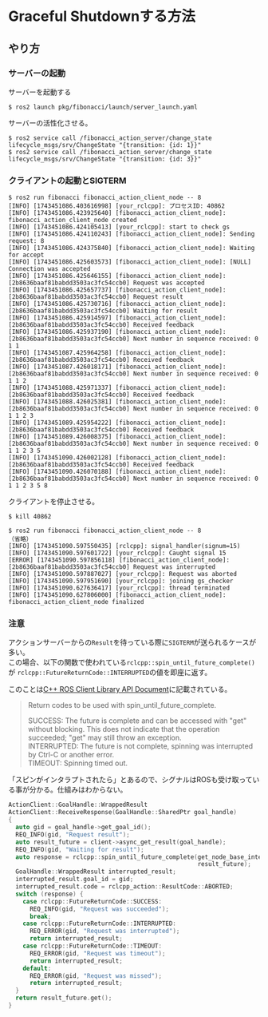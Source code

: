 # Graceful Shutdownする方法

## やり方

### サーバーの起動

サーバーを起動する

```console
$ ros2 launch pkg/fibonacci/launch/server_launch.yaml
```

サーバーの活性化させる。

```console
$ ros2 service call /fibonacci_action_server/change_state lifecycle_msgs/srv/ChangeState "{transition: {id: 1}}"
$ ros2 service call /fibonacci_action_server/change_state lifecycle_msgs/srv/ChangeState "{transition: {id: 3}}"
```

### クライアントの起動とSIGTERM

```console
$ ros2 run fibonacci fibonacci_action_client_node -- 8
[INFO] [1743451086.403616998] [your_rclcpp]: プロセスID: 40862
[INFO] [1743451086.423925640] [fibonacci_action_client_node]: fibonacci_action_client_node created
[INFO] [1743451086.424105413] [your_rclcpp]: start to check gs
[INFO] [1743451086.424110243] [fibonacci_action_client_node]: Sending request: 8
[INFO] [1743451086.424375840] [fibonacci_action_client_node]: Waiting for accept
[INFO] [1743451086.425603573] [fibonacci_action_client_node]: [NULL] Connection was accepted
[INFO] [1743451086.425646155] [fibonacci_action_client_node]: [2b8636baaf81babdd3503ac3fc54ccb0] Request was accepted
[INFO] [1743451086.425657737] [fibonacci_action_client_node]: [2b8636baaf81babdd3503ac3fc54ccb0] Request result
[INFO] [1743451086.425730716] [fibonacci_action_client_node]: [2b8636baaf81babdd3503ac3fc54ccb0] Waiting for result
[INFO] [1743451086.425914597] [fibonacci_action_client_node]: [2b8636baaf81babdd3503ac3fc54ccb0] Received feedback
[INFO] [1743451086.425937190] [fibonacci_action_client_node]: [2b8636baaf81babdd3503ac3fc54ccb0] Next number in sequence received: 0 1 1 
[INFO] [1743451087.425964258] [fibonacci_action_client_node]: [2b8636baaf81babdd3503ac3fc54ccb0] Received feedback
[INFO] [1743451087.426018171] [fibonacci_action_client_node]: [2b8636baaf81babdd3503ac3fc54ccb0] Next number in sequence received: 0 1 1 2 
[INFO] [1743451088.425971337] [fibonacci_action_client_node]: [2b8636baaf81babdd3503ac3fc54ccb0] Received feedback
[INFO] [1743451088.426025381] [fibonacci_action_client_node]: [2b8636baaf81babdd3503ac3fc54ccb0] Next number in sequence received: 0 1 1 2 3 
[INFO] [1743451089.425954222] [fibonacci_action_client_node]: [2b8636baaf81babdd3503ac3fc54ccb0] Received feedback
[INFO] [1743451089.426008375] [fibonacci_action_client_node]: [2b8636baaf81babdd3503ac3fc54ccb0] Next number in sequence received: 0 1 1 2 3 5 
[INFO] [1743451090.426002128] [fibonacci_action_client_node]: [2b8636baaf81babdd3503ac3fc54ccb0] Received feedback
[INFO] [1743451090.426070188] [fibonacci_action_client_node]: [2b8636baaf81babdd3503ac3fc54ccb0] Next number in sequence received: 0 1 1 2 3 5 8 
```

クライアントを停止させる。

```console
$ kill 40862
```

```console
$ ros2 run fibonacci fibonacci_action_client_node -- 8
（省略）
[INFO] [1743451090.597550435] [rclcpp]: signal_handler(signum=15)
[INFO] [1743451090.597601722] [your_rclcpp]: Caught signal 15
[ERROR] [1743451090.597856118] [fibonacci_action_client_node]: [2b8636baaf81babdd3503ac3fc54ccb0] Request was interrupted
[INFO] [1743451090.597887027] [your_rclcpp]: Request was aborted
[INFO] [1743451090.597951690] [your_rclcpp]: joining gs_checker
[INFO] [1743451090.627636417] [your_rclcpp]: thread terminated
[INFO] [1743451090.627806000] [fibonacci_action_client_node]: fibonacci_action_client_node finalized
```

### 注意

アクションサーバーからの`Result`を待っている際に`SIGTERM`が送られるケースが多い。  
この場合、以下の関数で使われている`rclcpp::spin_until_future_complete()`が `rclcpp::FutureReturnCode::INTERRUPTED`の値を即座に返す。

このことは[C++ ROS Client Library API Document](https://docs.ros2.org/latest/api/rclcpp/namespacerclcpp.html#a7b4ff5f1e516740d7e11ea97fe6f5532)に記載されている。

> Return codes to be used with spin_until_future_complete.
>
> SUCCESS: The future is complete and can be accessed with "get" without blocking. This does not indicate that the operation succeeded; "get" may still throw an exception.  
> INTERRUPTED: The future is not complete, spinning was interrupted by Ctrl-C or another error.  
> TIMEOUT: Spinning timed out.

「スピンがインタラプトされたら」とあるので、シグナルはROSも受け取っている事が分かる。仕組みはわからない。

```cpp
ActionClient::GoalHandle::WrappedResult
ActionClient::ReceiveResponse(GoalHandle::SharedPtr goal_handle)
{
  auto gid = goal_handle->get_goal_id();
  REQ_INFO(gid, "Request result");
  auto result_future = client->async_get_result(goal_handle);
  REQ_INFO(gid, "Waiting for result");
  auto response = rclcpp::spin_until_future_complete(get_node_base_interface(),
                                                     result_future);
  GoalHandle::WrappedResult interrupted_result;
  interrupted_result.goal_id = gid;
  interrupted_result.code = rclcpp_action::ResultCode::ABORTED;
  switch (response) {
    case rclcpp::FutureReturnCode::SUCCESS:
      REQ_INFO(gid, "Request was succeeded");
      break;
    case rclcpp::FutureReturnCode::INTERRUPTED:
      REQ_ERROR(gid, "Request was interrupted");
      return interrupted_result;
    case rclcpp::FutureReturnCode::TIMEOUT:
      REQ_ERROR(gid, "Request was timeout");
      return interrupted_result;
    default:
      REQ_ERROR(gid, "Request was missed");
      return interrupted_result;
  }
  return result_future.get();
}
```
